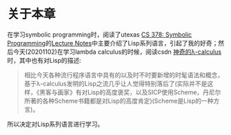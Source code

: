 # 关于本章

在学习symbolic programming时，阅读了utexas [CS 378: Symbolic Programming](https://www.cs.utexas.edu/~novak/cs378.html)的[Lecture Notes](https://www.cs.utexas.edu/~novak/cs378contents.html)中主要介绍了Lisp系列语言，引起了我的好奇；然后今天(20201102)在学习lambda calculus的时候，阅读csdn [神奇的λ-calculus](https://blog.csdn.net/yuxiaohen/article/details/49643641) 时，其中也有对Lisp的描述:

> 相比今天各种流行程序语言中具有的以及时不时要新增的时髦语法和概念，基于λ-calculus发明的Lisp之流几乎让人觉得特别落后了(实际并不是这样，《黑客与画家》有对Lisp的高度褒奖，以及SICP使用Scheme，丹尼尔所著的各种Scheme书籍都是对Lisp的高度肯定)(Scheme是Lisp的一种方言)。

所以决定对Lisp系列语言进行学习。

